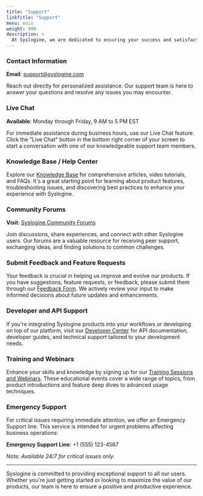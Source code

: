 ```yaml
---
title: "Support"
linkTitle: "Support"
menu: main
weight: 900
description: >
  At Syslogine, we are dedicated to ensuring your success and satisfaction with our products. Whether you need direct assistance, are looking for self-help resources, or wish to contribute to our community, we've got you covered. Explore the various support options below to get the help you need.
---
```


### Contact Information

**Email**: support@syslogine.com

Reach out directly for personalized assistance. Our support team is here to answer your questions and resolve any issues you may encounter.

### Live Chat

**Available**: Monday through Friday, 9 AM to 5 PM EST

For immediate assistance during business hours, use our Live Chat feature. Click the "Live Chat" button in the bottom right corner of your screen to start a conversation with one of our knowledgeable support team members.

### Knowledge Base / Help Center

Explore our [Knowledge Base](https://help.syslogine.com) for comprehensive articles, video tutorials, and FAQs. It's a great starting point for learning about product features, troubleshooting issues, and discovering best practices to enhance your experience with Syslogine.

### Community Forums

**Visit**: [Syslogine Community Forums](https://forums.syslogine.com)

Join discussions, share experiences, and connect with other Syslogine users. Our forums are a valuable resource for receiving peer support, exchanging ideas, and finding solutions to common challenges.

### Submit Feedback and Feature Requests

Your feedback is crucial in helping us improve and evolve our products. If you have suggestions, feature requests, or feedback, please submit them through our [Feedback Form](https://feedback.syslogine.com). We actively review your input to make informed decisions about future updates and enhancements.

### Developer and API Support

If you're integrating Syslogine products into your workflows or developing on top of our platform, visit our [Developer Center](https://developer.syslogine.com) for API documentation, developer guides, and technical support tailored to your development needs.

### Training and Webinars

Enhance your skills and knowledge by signing up for our [Training Sessions and Webinars](https://training.syslogine.com). These educational events cover a wide range of topics, from product introductions and feature deep dives to advanced usage techniques.

### Emergency Support

For critical issues requiring immediate attention, we offer an Emergency Support line. This service is intended for urgent problems affecting business operations:

**Emergency Support Line**: +1 (555) 123-4567

*Note: Available 24/7 for critical issues only.*

---

Syslogine is committed to providing exceptional support to all our users. Whether you're just getting started or looking to maximize the value of our products, our team is here to ensure a positive and productive experience.
